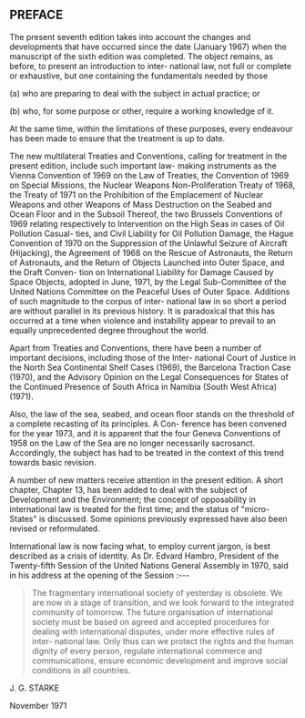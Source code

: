 ## PREFACE

The present seventh edition takes into account the changes and
developments that have occurred since the date (January 1967)
when the manuscript of the sixth edition was completed. The
object remains, as before, to present an introduction to inter-
national law, not full or complete or exhaustive, but one
containing the fundamentals needed by those


(a) who are preparing to deal with the subject in actual
practice; or


(b) who, for some purpose or other, require a working
knowledge of it.

At the same time, within the limitations of these purposes,
every endeavour has been made to ensure that the treatment is
up to date.

The new multilateral Treaties and Conventions, calling for
treatment in the present edition, include such important law-
making instruments as the Vienna Convention of 1969 on the
Law of Treaties, the Convention of 1969 on Special Missions,
the Nuclear Weapons Non-Proliferation Treaty of 1968, the
Treaty of 1971 on the Prohibition of the Emplacement of
Nuclear Weapons and other Weapons of Mass Destruction on
the Seabed and Ocean Floor and in the Subsoil Thereof, the
two Brussels Conventions of 1969 relating respectively to
Intervention on the High Seas in cases of Oil Pollution Casual-
ties, and Civil Liability for Oil Pollution Damage, the Hague
Convention of 1970 on the Suppression of the Unlawful Seizure
of Aircraft (Hijacking), the Agreement of 1968 on the Rescue of
Astronauts, the Return of Astronauts, and the Return of
Objects Launched into Outer Space, and the Draft Conven-
tion on International Liability for Damage Caused by Space
Objects, adopted in June, 1971, by the Legal Sub-Committee of
the United Nations Committee on the Peaceful Uses of Outer
Space. Additions of such magnitude to the corpus of inter-
national law in so short a period are without parallel in its
previous history. It is paradoxical that this has occurred at a
time when violence and instability appear to prevail to an
equally unprecedented degree throughout the world.

Apart from Treaties and Conventions, there have been a
number of important decisions, including those of the Inter-
national Court of Justice in the North Sea Continental Shelf
Cases (1969), the Barcelona Traction Case (1970), and the
Advisory Opinion on the Legal Consequences for States of the
Continued Presence of South Africa in Namibia (South West
Africa) (1971).

Also, the law of the sea, seabed, and ocean floor stands on the
threshold of a complete recasting of its principles. A Con-
ference has been convened for the year 1973, and it is apparent
that the four Geneva Conventions of 1958 on the Law of the
Sea are no longer necessarily sacrosanct. Accordingly, the
subject has had to be treated in the context of this trend towards
basic revision.

A number of new matters receive attention in the present
edition. A short chapter, Chapter 13, has been added to deal
with the subject of Development and the Environment; the
concept of opposability in international law is treated for the
first time; and the status of "micro-States" is discussed.
Some opinions previously expressed have also been revised or
reformulated.

International law is now facing what, to employ current
jargon, is best described as a crisis of identity. As Dr. Edvard
Hambro, President of the Twenty-fifth Session of the United
Nations General Assembly in 1970, said in his address at the
opening of the Session :---

>The fragmentary international society of yesterday is
obsolete. We are now in a stage of transition, and we look
forward to the integrated community of tomorrow.
The future organisation of international society must be
based on agreed and accepted procedures for dealing with
international disputes, under more effective rules of inter-
national law. Only thus can we protect the rights and the
human dignity of every person, regulate international commerce
and communications, ensure economic development and
improve social conditions in all countries.

J. G. STARKE

November 1971
